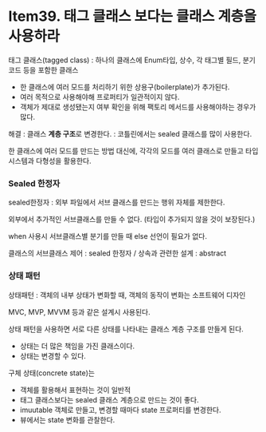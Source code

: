 # Item39. 태그 클래스 보다는 클래스 계층을 사용하라

태그 클래스(tagged class) : 하나의 클래스에 Enum타입, 상수, 각 태그별 필드, 분기 코드 등을 포함한 클래스

- 한 클래스에 여러 모드를 처리하기 위한 상용구(boilerplate)가 추가된다.
- 여러 목적으로 사용해야해 프로퍼티가 일관적이지 않다.
- 객체가 제대로 생성됐는지 여부 확인을 위해 팩토리 메서드를 사용해야하는 경우가 많다.

해결 : 클래스 **계층 구조**로 변경한다. : 코틀린에서는 sealed 클래스를 많이 사용한다.

한 클래스에 여러 모드를 만드는 방법 대신에, 각각의 모드를 여러 클래스로 만들고 타입 시스템과 다형성을 활용한다.



### Sealed 한정자

sealed한정자 : 외부 파일에서 서브 클래스를 만드는 행위 자체를 제한한다.

외부에서 추가적인 서브클래스를 만들 수 없다. (타입이 추가되지 않을 것이 보장된다.)

when 사용시 서브클래스별 분기를 만들 때 else 선언이 필요가 없다.



클래스의 서브클래스 제어 : sealed 한정자 / 상속과 관련한 설계 : abstract



### 상태 패턴

상태패턴 : 객체의 내부 상태가 변화할 때, 객체의 동작이 변화는 소프트웨어 디자인

MVC, MVP, MVVM 등과 같은 설계시 사용된다.

상태 패턴을 사용하면 서로 다른 상태를 나타내는 클래스 계층 구조를 만들게 된다.

- 상태는 더 많은 책임을 가진 클래스이다.
- 상태는 변경할 수 있다.

구체 상태(concrete state)는

- 객체를 활용해서 표현하는 것이 일반적
- 태그 클래스보다는 sealed 클래스 계층으로 만드는 것이 좋다.
- imuutable 객체로 만들고, 변경할 때마다 state 프로퍼티를 변경한다.
- 뷰에서는 state 변화를 관찰한다.


